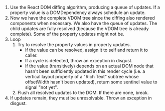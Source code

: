 1. Use the React DOM diffing algorithm, producing a queue of updates. If a property value is a DOMDependency always
   schedule an update.
2. Now we have the complete VDOM tree since the diffing also rendered components when necessary. We also have the queue
   of updates. The child updates are fully resolved (because the VDOM tree is already complete). Some of the property
   updates might not be.
3. Loop
    1. Try to resolve the property values in property updates.
        * If the value can be resolved, assign it to self and return it to caller.
        * If a cycle is detected, throw an exception in disgust.
        * If the value (transitively) depends on an actual DOM node that hasn't been sufficiently updated in this render
          cycle (i.e. a vertical layout property of a "Rich Text" subtree whose offsetWidth hasn't been updated), return
          some sentinel value to signal "not yet".
    2. Flush all resolved updates to the DOM. If there are none, break.
4. If updates remain, they must be unresolvable. Throw an exception in disgust.
